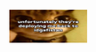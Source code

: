 [<img src="https://github.com/coolrobloxgamerboy17/coolrobloxgamerboy17/blob/main/Images/Adgafistan.png?raw=true" width="140" height="60">](https://raw.githubusercontent.com/coolrobloxgamerboy17/coolrobloxgamerboy17/refs/heads/main/Files/Funny.txt)
